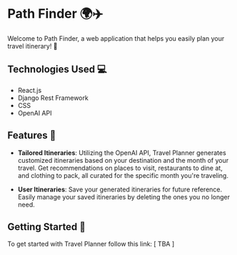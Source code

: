 # Path Finder 🌍✈️

Welcome to Path Finder, a web application that helps you easily plan your travel itinerary! 📅

## Technologies Used 💻

- React.js
- Django Rest Framework
- CSS
- OpenAI API

## Features 🚀

- **Tailored Itineraries**: Utilizing the OpenAI API, Travel Planner generates customized itineraries based on your destination and the month of your travel. Get recommendations on places to visit, restaurants to dine at, and clothing to pack, all curated for the specific month you're traveling.

- **User Itineraries**: Save your generated itineraries for future reference. Easily manage your saved itineraries by deleting the ones you no longer need.

## Getting Started 🚦

To get started with Travel Planner follow this link: [ TBA ]

